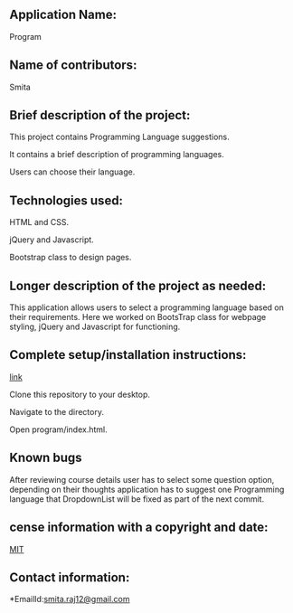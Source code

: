 ## Application Name:

Program

## Name of contributors:

Smita   

## Brief description of the project:

This project contains Programming Language suggestions.

It contains a brief description of programming languages.

Users can choose their language.

## Technologies used:

HTML and CSS.

jQuery and Javascript.

Bootstrap class to design pages.
    
## Longer description of the project as needed:

This application allows users to select a programming language 
based on their requirements. Here we worked on BootsTrap class
for webpage styling, jQuery and Javascript for functioning.

## Complete setup/installation instructions:

[link](https://github.com/smita-raj12/program)   

Clone this repository to your desktop.

Navigate to the directory.

Open program/index.html.

## Known bugs

After reviewing course details user has to select 
some question option, depending on their thoughts
application has to suggest one Programming language
that DropdownList will be fixed as part of the next commit.     

## cense information with a copyright and date:

 [MIT](https://opensource.org/licenses/MIT)

## Contact information:
   
   *EmailId:smita.raj12@gmail.com
